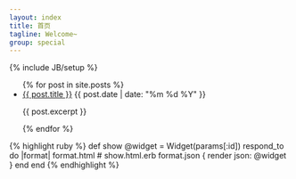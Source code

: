 ```yaml
---
layout: index
title: 首页
tagline: Welcome~
group: special
---
```


{% include JB/setup %}

<ul>
{% for post in site.posts  %}
<li>
	<a href="{{ BASE_PATH }}{{ post.url }}"><span class="title">{{ post.title }}</span></a>
	<span>{{ post.date | date: "%m %d %Y" }}</span>
	<p>{{ post.excerpt }}</p>
</li>
{% endfor %}
</ul>

{% highlight ruby %}
def show
  @widget = Widget(params[:id])
  respond_to do |format|
    format.html # show.html.erb
    format.json { render json: @widget }
  end
end
{% endhighlight %}
